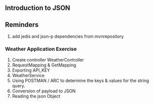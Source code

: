 ## Introduction to JSON

## Reminders
1. add jedis and json-p dependencies from mvnrepository
### Weather Application Exercise
1. Create controller WeatherController
2. RequestMapping & GetMapping
3. Exporting API_KEY
4. WeatherService 
5. Using POSTMAN / ARC to determine the keys & values for the string query.
6. Conversion of payload to JSON
7. Reading the json Object

